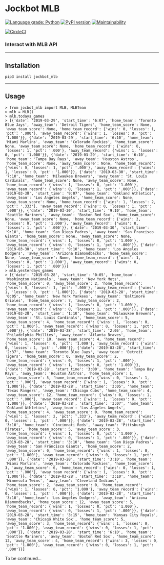 # Jockbot MLB

[![Language grade: Python](https://img.shields.io/lgtm/grade/python/g/jalgraves/jockbot_mlb.svg?logo=lgtm&logoWidth=18)](https://lgtm.com/projects/g/jalgraves/jockbot_mlb/context:python) [![PyPI version](https://badge.fury.io/py/jockbot-mlb.svg)](https://badge.fury.io/py/jockbot-mlb) [![Maintainability](https://api.codeclimate.com/v1/badges/69872c9b3fc0e661a9c8/maintainability)](https://codeclimate.com/github/jalgraves/jockbot_mlb/maintainability)

[![CircleCI](https://circleci.com/gh/jalgraves/jockbot_mlb.svg?style=svg)](https://circleci.com/gh/jalgraves/jockbot_mlb)

### Interact with MLB API
---

## Installation
    pip3 install jockbot_mlb
---
## Usage
    > from jocbot_mlb import MLB, MLBTeam
    > mlb = MLB()
    > mlb.todays_games
    > [{'date': '2019-03-29', 'start_time': '6:07', 'home_team': 'Toronto Blue Jays', 'away_team': 'Detroit Tigers', 'home_team_score': None, 'away_team_score': None, 'home_team_record': {'wins': 0, 'losses': 1, 'pct': '.000'}, 'away_team_record': {'wins': 1, 'losses': 0, 'pct': '1.000'}}, {'date': '2019-03-29', 'start_time': '6:10', 'home_team': 'Miami Marlins', 'away_team': 'Colorado Rockies', 'home_team_score': None, 'away_team_score': None, 'home_team_record': {'wins': 0, 'losses': 1, 'pct': '.000'}, 'away_team_record': {'wins': 1, 'losses': 0, 'pct': '1.000'}}, {'date': '2019-03-29', 'start_time': '6:10', 'home_team': 'Tampa Bay Rays', 'away_team': 'Houston Astros', 'home_team_score': None, 'away_team_score': None, 'home_team_record': {'wins': 0, 'losses': 1, 'pct': '.000'}, 'away_team_record': {'wins': 1, 'losses': 0, 'pct': '1.000'}}, {'date': '2019-03-30', 'start_time': '7:10', 'home_team': 'Milwaukee Brewers', 'away_team': 'St. Louis Cardinals', 'home_team_score': None, 'away_team_score': None, 'home_team_record': {'wins': 1, 'losses': 0, 'pct': '1.000'}, 'away_team_record': {'wins': 0, 'losses': 1, 'pct': '.000'}}, {'date': '2019-03-30', 'start_time': '9:07', 'home_team': 'Oakland Athletics', 'away_team': 'Los Angeles Angels', 'home_team_score': None, 'away_team_score': None, 'home_team_record': {'wins': 1, 'losses': 2, 'pct': '.333'}, 'away_team_record': {'wins': 0, 'losses': 1, 'pct': '.000'}}, {'date': '2019-03-30', 'start_time': '9:10', 'home_team': 'Seattle Mariners', 'away_team': 'Boston Red Sox', 'home_team_score': None, 'away_team_score': None, 'home_team_record': {'wins': 3, 'losses': 0, 'pct': '1.000'}, 'away_team_record': {'wins': 0, 'losses': 1, 'pct': '.000'}}, {'date': '2019-03-30', 'start_time': '9:10', 'home_team': 'San Diego Padres', 'away_team': 'San Francisco Giants', 'home_team_score': None, 'away_team_score': None, 'home_team_record': {'wins': 1, 'losses': 0, 'pct': '1.000'}, 'away_team_record': {'wins': 0, 'losses': 1, 'pct': '.000'}}, {'date': '2019-03-30', 'start_time': '9:10', 'home_team': 'Los Angeles Dodgers', 'away_team': 'Arizona Diamondbacks', 'home_team_score': None, 'away_team_score': None, 'home_team_record': {'wins': 1, 'losses': 0, 'pct': '1.000'}, 'away_team_record': {'wins': 0, 'losses': 1, 'pct': '.000'}}]
    > mlb.yesterdays_games
    > [{'date': '2019-03-28', 'start_time': '0:05', 'home_team': 'Washington Nationals', 'away_team': 'New York Mets', 'home_team_score': 0, 'away_team_score': 2, 'home_team_record': {'wins': 0, 'losses': 1, 'pct': '.000'}, 'away_team_record': {'wins': 1, 'losses': 0, 'pct': '1.000'}}, {'date': '2019-03-28', 'start_time': '0:05', 'home_team': 'New York Yankees', 'away_team': 'Baltimore Orioles', 'home_team_score': 7, 'away_team_score': 2, 'home_team_record': {'wins': 1, 'losses': 0, 'pct': '1.000'}, 'away_team_record': {'wins': 0, 'losses': 1, 'pct': '.000'}}, {'date': '2019-03-28', 'start_time': '1:10', 'home_team': 'Milwaukee Brewers', 'away_team': 'St. Louis Cardinals', 'home_team_score': 5, 'away_team_score': 4, 'home_team_record': {'wins': 1, 'losses': 0, 'pct': '1.000'}, 'away_team_record': {'wins': 0, 'losses': 1, 'pct': '.000'}}, {'date': '2019-03-28', 'start_time': '2:05', 'home_team': 'Philadelphia Phillies', 'away_team': 'Atlanta Braves', 'home_team_score': 10, 'away_team_score': 4, 'home_team_record': {'wins': 1, 'losses': 0, 'pct': '1.000'}, 'away_team_record': {'wins': 0, 'losses': 1, 'pct': '.000'}}, {'date': '2019-03-28', 'start_time': '2:37', 'home_team': 'Toronto Blue Jays', 'away_team': 'Detroit Tigers', 'home_team_score': 0, 'away_team_score': 2, 'home_team_record': {'wins': 0, 'losses': 1, 'pct': '.000'}, 'away_team_record': {'wins': 1, 'losses': 0, 'pct': '1.000'}}, {'date': '2019-03-28', 'start_time': '3:00', 'home_team': 'Tampa Bay Rays', 'away_team': 'Houston Astros', 'home_team_score': 1, 'away_team_score': 5, 'home_team_record': {'wins': 0, 'losses': 1, 'pct': '.000'}, 'away_team_record': {'wins': 1, 'losses': 0, 'pct': '1.000'}}, {'date': '2019-03-28', 'start_time': '3:05', 'home_team': 'Texas Rangers', 'away_team': 'Chicago Cubs', 'home_team_score': 4, 'away_team_score': 12, 'home_team_record': {'wins': 0, 'losses': 1, 'pct': '.000'}, 'away_team_record': {'wins': 1, 'losses': 0, 'pct': '1.000'}}, {'date': '2019-03-28', 'start_time': '3:07', 'home_team': 'Oakland Athletics', 'away_team': 'Los Angeles Angels', 'home_team_score': 4, 'away_team_score': 0, 'home_team_record': {'wins': 1, 'losses': 2, 'pct': '.333'}, 'away_team_record': {'wins': 0, 'losses': 1, 'pct': '.000'}}, {'date': '2019-03-28', 'start_time': '3:10', 'home_team': 'Cincinnati Reds', 'away_team': 'Pittsburgh Pirates', 'home_team_score': 5, 'away_team_score': 3, 'home_team_record': {'wins': 1, 'losses': 0, 'pct': '1.000'}, 'away_team_record': {'wins': 0, 'losses': 1, 'pct': '.000'}}, {'date': '2019-03-28', 'start_time': '3:10', 'home_team': 'San Diego Padres', 'away_team': 'San Francisco Giants', 'home_team_score': 2, 'away_team_score': 0, 'home_team_record': {'wins': 1, 'losses': 0, 'pct': '1.000'}, 'away_team_record': {'wins': 0, 'losses': 1, 'pct': '.000'}}, {'date': '2019-03-28', 'start_time': '3:10', 'home_team': 'Miami Marlins', 'away_team': 'Colorado Rockies', 'home_team_score': 3, 'away_team_score': 6, 'home_team_record': {'wins': 0, 'losses': 1, 'pct': '.000'}, 'away_team_record': {'wins': 1, 'losses': 0, 'pct': '1.000'}}, {'date': '2019-03-28', 'start_time': '3:10', 'home_team': 'Minnesota Twins', 'away_team': 'Cleveland Indians', 'home_team_score': 2, 'away_team_score': 0, 'home_team_record': {'wins': 1, 'losses': 0, 'pct': '1.000'}, 'away_team_record': {'wins': 0, 'losses': 1, 'pct': '.000'}}, {'date': '2019-03-28', 'start_time': '3:10', 'home_team': 'Los Angeles Dodgers', 'away_team': 'Arizona Diamondbacks', 'home_team_score': 12, 'away_team_score': 5, 'home_team_record': {'wins': 1, 'losses': 0, 'pct': '1.000'}, 'away_team_record': {'wins': 0, 'losses': 1, 'pct': '.000'}}, {'date': '2019-03-28', 'start_time': '3:15', 'home_team': 'Kansas City Royals', 'away_team': 'Chicago White Sox', 'home_team_score': 5, 'away_team_score': 3, 'home_team_record': {'wins': 1, 'losses': 0, 'pct': '1.000'}, 'away_team_record': {'wins': 0, 'losses': 1, 'pct': '.000'}}, {'date': '2019-03-28', 'start_time': '6:10', 'home_team': 'Seattle Mariners', 'away_team': 'Boston Red Sox', 'home_team_score': 12, 'away_team_score': 4, 'home_team_record': {'wins': 3, 'losses': 0, 'pct': '1.000'}, 'away_team_record': {'wins': 0, 'losses': 1, 'pct': '.000'}}]

To be continued...